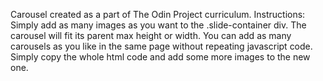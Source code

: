 Carousel created as a part of The Odin Project curriculum.
Instructions: Simply add as many images as you want to the .slide-container div.
The carousel will fit its parent  max height or width. 
You can add as many carousels as you like in the same page without repeating javascript code.
Simply copy the whole html code and add some more images to the new one.